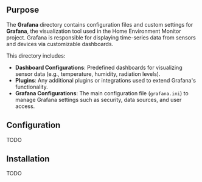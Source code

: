 ## Purpose

The **Grafana** directory contains configuration files and custom settings for **Grafana**, the visualization tool used in the Home Environment Monitor project. Grafana is responsible for displaying time-series data from sensors and devices via customizable dashboards.

This directory includes:

- **Dashboard Configurations**: Predefined dashboards for visualizing sensor data (e.g., temperature, humidity, radiation levels).
- **Plugins**: Any additional plugins or integrations used to extend Grafana's functionality.
- **Grafana Configurations**: The main configuration file (`grafana.ini`) to manage Grafana settings such as security, data sources, and user access.

## Configuration

TODO

## Installation

TODO
